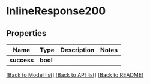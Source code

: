 # InlineResponse200

## Properties
Name | Type | Description | Notes
------------ | ------------- | ------------- | -------------
**success** | **bool** |  | 

[[Back to Model list]](../README.md#documentation-for-models) [[Back to API list]](../README.md#documentation-for-api-endpoints) [[Back to README]](../README.md)

